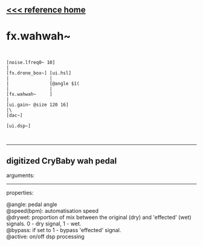 [<<< reference home](ceammc_lib.md)
---

# fx.wahwah~

```


[noise.lfreq0~ 10]
|
[fx.drone_box~] [ui.hsl]
|               |
|               [@angle $1(
|               |
[fx.wahwah~     ]
|
[ui.gain~ @size 120 16]
|\
[dac~]

[ui.dsp~]

            
```
---
digitized CryBaby wah pedal
---
arguments:


---
properties:

@angle: pedal
            angle<br>
@speed(bpm): automatisation speed<br>
@drywet: proportion
            of mix between the original (dry) and &#39;effected&#39; (wet) signals. 0 - dry signal, 1 -
            wet.<br>
@bypass: if set to 1 - bypass
            &#39;effected&#39; signal.<br>
@active: on/off dsp
            processing<br>

